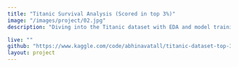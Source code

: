 ```yaml
---
title: "Titanic Survival Analysis (Scored in top 3%)"
image: "/images/project/02.jpg"
description: "Diving into the Titanic dataset with EDA and model training to uncover survival patterns in this iconic tragedy."

live: ""
github: "https://www.kaggle.com/code/abhinavatall/titanic-dataset-top-3-accuracy-with-ensambling" 
layout: project
---
```


